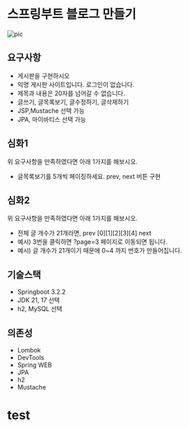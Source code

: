 # 스프링부트 블로그 만들기

![pic](main.png)

## 요구사항
- 게시판을 구현하시오
- 익명 게시판 사이트입니다. 로그인이 없습니다.
- 제목과 내용은 20자를 넘어갈 수 없습니다.
- 글쓰기, 글목록보기, 글수정하기, 글삭제하기
- JSP,Mustache 선택 가능 
- JPA, 마이바티스 선택 가능 

## 심화1
위 요구사항을 만족하였다면 아래 1가지를 해보시오.
- 글목록보기를 5개씩 페이징하세요. prev, next 버튼 구현

## 심화2
위 요구사항을 만족하였다면 아래 1가지를 해보시오.
- 전체 글 개수가 21개라면, prev [0][1][2][3][4] next
- 예시) 3번을 클릭하면 ?page=3 페이지로 이동되면 됩니다.
- 예시) 글 개수가 21개이기 때문에 0~4 까지 번호가 만들어집니다.

## 기술스택

- Springboot 3.2.2
- JDK 21, 17 선택
- h2, MySQL 선택 

## 의존성

- Lombok
- DevTools
- Spring WEB
- JPA
- h2
- Mustache


# test
